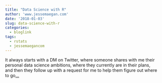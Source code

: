 ```yaml
---
title: "Data Science with R"
author: 'www.jessemaegan.com'
date: '2018-01-03'
slug: data-science-with-r
categories:
  - bloglink
tags:
  - rstats
  - jessemaegancom
---
```


It always starts with a DM on Twitter, where someone shares with me their personal data science ambitions, where they currently are in their plans, and then they follow up with a request for me to help them figure out where to go[... <i class="fas fa-external-link-alt"></i>](https://www.jessemaegan.com/post/data-science-with-r-how-do-i-start/)

